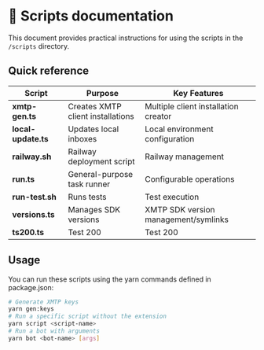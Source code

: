 # 📜 Scripts documentation

This document provides practical instructions for using the scripts in the `/scripts` directory.

## Quick reference

| Script              | Purpose                           | Key Features                         |
| ------------------- | --------------------------------- | ------------------------------------ |
| **xmtp-gen.ts**     | Creates XMTP client installations | Multiple client installation creator |
| **local-update.ts** | Updates local inboxes             | Local environment configuration      |
| **railway.sh**      | Railway deployment script         | Railway management                   |
| **run.ts**          | General-purpose task runner       | Configurable operations              |
| **run-test.sh**     | Runs tests                        | Test execution                       |
| **versions.ts**     | Manages SDK versions              | XMTP SDK version management/symlinks |
| **ts200.ts**        | Test 200                          | Test 200                             |

## Usage

You can run these scripts using the yarn commands defined in package.json:

```bash
# Generate XMTP keys
yarn gen:keys
# Run a specific script without the extension
yarn script <script-name>
# Run a bot with arguments
yarn bot <bot-name> [args]
```
